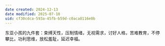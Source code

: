 ```yaml
---
date created: 2024-12-13
date modified: 2025-07-10
uid: cf30cdca-593a-45fb-b59d-c0aca8116e0b
---
```


东亚小孩的九件套：束缚天性，压制情绪，无视需求，讨好人格，苦难教育，不停攀比，功利思维，放松羞耻，延迟幸福。
